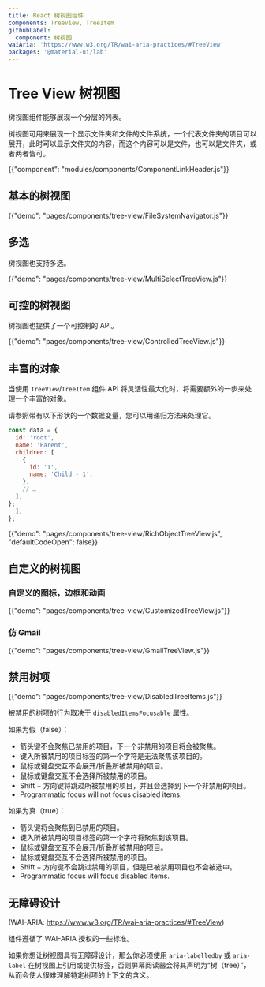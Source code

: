```yaml
---
title: React 树视图组件
components: TreeView, TreeItem
githubLabel:
  component: 树视图
waiAria: 'https://www.w3.org/TR/wai-aria-practices/#TreeView'
packages: '@material-ui/lab'
---
```


# Tree View 树视图

<p class="description">树视图组件能够展现一个分层的列表。</p>

树视图可用来展现一个显示文件夹和文件的文件系统，一个代表文件夹的项目可以展开，此时可以显示文件夹的内容，而这个内容可以是文件，也可以是文件夹，或者两者皆可。

{{"component": "modules/components/ComponentLinkHeader.js"}}

## 基本的树视图

{{"demo": "pages/components/tree-view/FileSystemNavigator.js"}}

## 多选

树视图也支持多选。

{{"demo": "pages/components/tree-view/MultiSelectTreeView.js"}}

## 可控的树视图

树视图也提供了一个可控制的 API。

{{"demo": "pages/components/tree-view/ControlledTreeView.js"}}

## 丰富的对象

当使用 `TreeView`/`TreeItem` 组件 API 将灵活性最大化时，将需要额外的一步来处理一个丰富的对象。

请参照带有以下形状的一个数据变量，您可以用递归方法来处理它。

```js
const data = {
  id: 'root',
  name: 'Parent',
  children: [
    {
      id: '1',
      name: 'Child - 1',
    },
    // …
  ],
};
  ],
};
```

{{"demo": "pages/components/tree-view/RichObjectTreeView.js", "defaultCodeOpen": false}}

## 自定义的树视图

### 自定义的图标，边框和动画

{{"demo": "pages/components/tree-view/CustomizedTreeView.js"}}

### 仿 Gmail

{{"demo": "pages/components/tree-view/GmailTreeView.js"}}

## 禁用树项

{{"demo": "pages/components/tree-view/DisabledTreeItems.js"}}

被禁用的树项的行为取决于 `disabledItemsFocusable` 属性。

如果为假（false）：

- 箭头键不会聚焦已禁用的项目，下一个非禁用的项目将会被聚焦。
- 键入所被禁用的项目标签的第一个字符是无法聚焦该项目的。
- 鼠标或键盘交互不会展开/折叠所被禁用的项目。
- 鼠标或键盘交互不会选择所被禁用的项目。
- Shift + 方向键将跳过所被禁用的项目，并且会选择到下一个非禁用的项目。
- Programmatic focus will not focus disabled items.

如果为真（true）：

- 箭头键将会聚焦到已禁用的项目。
- 键入所被禁用的项目标签的第一个字符将聚焦到该项目。
- 鼠标或键盘交互不会展开/折叠所被禁用的项目。
- 鼠标或键盘交互不会选择所被禁用的项目。
- Shift + 方向键不会跳过禁用的项目，但是已被禁用项目也不会被选中。
- Programmatic focus will focus disabled items.

## 无障碍设计

(WAI-ARIA: https://www.w3.org/TR/wai-aria-practices/#TreeView)

组件遵循了 WAI-ARIA 授权的一些标准。

如果你想让树视图具有无障碍设计，那么你必须使用 `aria-labelledby` 或 `aria-label` 在树视图上引用或提供标签，否则屏幕阅读器会将其声明为“树（tree）”，从而会使人很难理解特定树项的上下文的含义。
